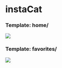 # instaCat
### Template: home/
![](https://res.cloudinary.com/dvovmo7yu/image/upload/v1667954602/insta-cat/index_kh3wys.jpg)
### Template: favorites/
![](https://res.cloudinary.com/dvovmo7yu/image/upload/v1667954658/insta-cat/favorites_nfznvq.jpg)
